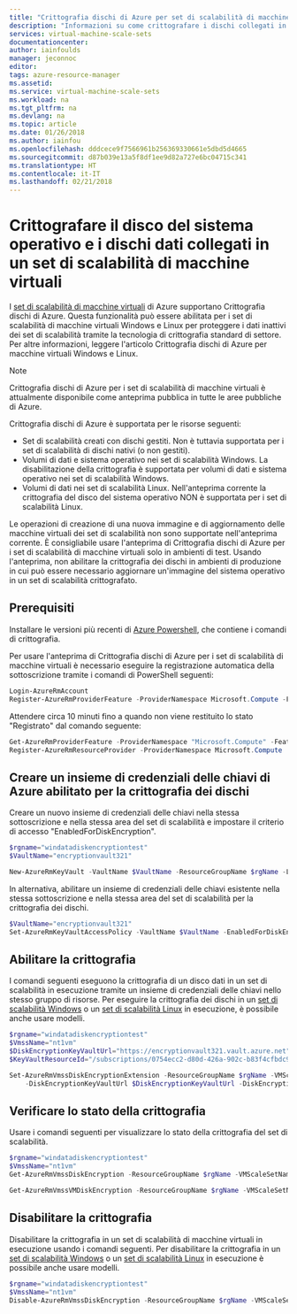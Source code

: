 ```yaml
---
title: "Crittografia dischi di Azure per set di scalabilità di macchine virtuali | Microsoft Docs"
description: "Informazioni su come crittografare i dischi collegati in un set di scalabilità di macchine virtuali."
services: virtual-machine-scale-sets
documentationcenter: 
author: iainfoulds
manager: jeconnoc
editor: 
tags: azure-resource-manager
ms.assetid: 
ms.service: virtual-machine-scale-sets
ms.workload: na
ms.tgt_pltfrm: na
ms.devlang: na
ms.topic: article
ms.date: 01/26/2018
ms.author: iainfou
ms.openlocfilehash: dddcece9f7566961b256369330661e5dbd5d4665
ms.sourcegitcommit: d87b039e13a5f8df1ee9d82a727e6bc04715c341
ms.translationtype: HT
ms.contentlocale: it-IT
ms.lasthandoff: 02/21/2018
---
```

# <a name="encrypt-os-and-attached-data-disks-in-a-virtual-machine-scale-set"></a>Crittografare il disco del sistema operativo e i dischi dati collegati in un set di scalabilità di macchine virtuali
I [set di scalabilità di macchine virtuali](/azure/virtual-machine-scale-sets/) di Azure supportano Crittografia dischi di Azure.  Questa funzionalità può essere abilitata per i set di scalabilità di macchine virtuali Windows e Linux per proteggere i dati inattivi dei set di scalabilità tramite la tecnologia di crittografia standard di settore. Per altre informazioni, leggere l'articolo Crittografia dischi di Azure per macchine virtuali Windows e Linux.

> [!NOTE]
>  Crittografia dischi di Azure per i set di scalabilità di macchine virtuali è attualmente disponibile come anteprima pubblica in tutte le aree pubbliche di Azure.

Crittografia dischi di Azure è supportata per le risorse seguenti:
- Set di scalabilità creati con dischi gestiti. Non è tuttavia supportata per i set di scalabilità di dischi nativi (o non gestiti).
- Volumi di dati e sistema operativo nei set di scalabilità Windows. La disabilitazione della crittografia è supportata per volumi di dati e sistema operativo nei set di scalabilità Windows.
- Volumi di dati nei set di scalabilità Linux. Nell'anteprima corrente la crittografia del disco del sistema operativo NON è supportata per i set di scalabilità Linux.

Le operazioni di creazione di una nuova immagine e di aggiornamento delle macchine virtuali dei set di scalabilità non sono supportate nell'anteprima corrente. È consigliabile usare l'anteprima di Crittografia dischi di Azure per i set di scalabilità di macchine virtuali solo in ambienti di test. Usando l'anteprima, non abilitare la crittografia dei dischi in ambienti di produzione in cui può essere necessario aggiornare un'immagine del sistema operativo in un set di scalabilità crittografato.

## <a name="prerequisites"></a>Prerequisiti
Installare le versioni più recenti di [Azure Powershell](https://github.com/Azure/azure-powershell/releases), che contiene i comandi di crittografia.

Per usare l'anteprima di Crittografia dischi di Azure per i set di scalabilità di macchine virtuali è necessario eseguire la registrazione automatica della sottoscrizione tramite i comandi di PowerShell seguenti: 

```powershell
Login-AzureRmAccount
Register-AzureRmProviderFeature -ProviderNamespace Microsoft.Compute -FeatureName "UnifiedDiskEncryption"
```

Attendere circa 10 minuti fino a quando non viene restituito lo stato "Registrato" dal comando seguente: 

```powershell
Get-AzureRmProviderFeature -ProviderNamespace "Microsoft.Compute" -FeatureName "UnifiedDiskEncryption"
Register-AzureRmResourceProvider -ProviderNamespace Microsoft.Compute
```

## <a name="create-an-azure-key-vault-enabled-for-disk-encryption"></a>Creare un insieme di credenziali delle chiavi di Azure abilitato per la crittografia dei dischi
Creare un nuovo insieme di credenziali delle chiavi nella stessa sottoscrizione e nella stessa area del set di scalabilità e impostare il criterio di accesso "EnabledForDiskEncryption".

```powershell
$rgname="windatadiskencryptiontest"
$VaultName="encryptionvault321"

New-AzureRmKeyVault -VaultName $VaultName -ResourceGroupName $rgName -Location southcentralus -EnabledForDiskEncryption
``` 

In alternativa, abilitare un insieme di credenziali delle chiavi esistente nella stessa sottoscrizione e nella stessa area del set di scalabilità per la crittografia dei dischi.

```powershell
$VaultName="encryptionvault321"
Set-AzureRmKeyVaultAccessPolicy -VaultName $VaultName -EnabledForDiskEncryption
```

## <a name="enable-encryption"></a>Abilitare la crittografia
I comandi seguenti eseguono la crittografia di un disco dati in un set di scalabilità in esecuzione tramite un insieme di credenziali delle chiavi nello stesso gruppo di risorse. Per eseguire la crittografia dei dischi in un [set di scalabilità Windows](https://github.com/Azure/azure-quickstart-templates/tree/master/201-encrypt-vmss-windows-jumpbox) o un [set di scalabilità Linux](https://github.com/Azure/azure-quickstart-templates/tree/master/201-encrypt-vmss-linux-jumpbox) in esecuzione, è possibile anche usare modelli.

```powershell
$rgname="windatadiskencryptiontest"
$VmssName="nt1vm"
$DiskEncryptionKeyVaultUrl="https://encryptionvault321.vault.azure.net"
$KeyVaultResourceId="/subscriptions/0754ecc2-d80d-426a-902c-b83f4cfbdc95/resourceGroups/windatadiskencryptiontest/providers/Microsoft.KeyVault/vaults/encryptionvault321"

Set-AzureRmVmssDiskEncryptionExtension -ResourceGroupName $rgName -VMScaleSetName $VmssName `
    -DiskEncryptionKeyVaultUrl $DiskEncryptionKeyVaultUrl -DiskEncryptionKeyVaultId $KeyVaultResourceId –VolumeType Data
```

## <a name="check-encryption-progress"></a>Verificare lo stato della crittografia
Usare i comandi seguenti per visualizzare lo stato della crittografia del set di scalabilità.

```powershell
$rgname="windatadiskencryptiontest"
$VmssName="nt1vm"
Get-AzureRmVmssDiskEncryption -ResourceGroupName $rgName -VMScaleSetName $VmssName

Get-AzureRmVmssVMDiskEncryption -ResourceGroupName $rgName -VMScaleSetName $VmssName -InstanceId "4"
```

## <a name="disable-encryption"></a>Disabilitare la crittografia
Disabilitare la crittografia in un set di scalabilità di macchine virtuali in esecuzione usando i comandi seguenti. Per disabilitare la crittografia in un [set di scalabilità Windows](https://github.com/Azure/azure-quickstart-templates/tree/master/201-decrypt-vmss-windows) o un [set di scalabilità Linux](https://github.com/Azure/azure-quickstart-templates/tree/master/201-decrypt-vmss-linux) in esecuzione è possibile anche usare modelli.

```powershell
$rgname="windatadiskencryptiontest"
$VmssName="nt1vm"
Disable-AzureRmVmssDiskEncryption -ResourceGroupName $rgName -VMScaleSetName $VmssName
```
